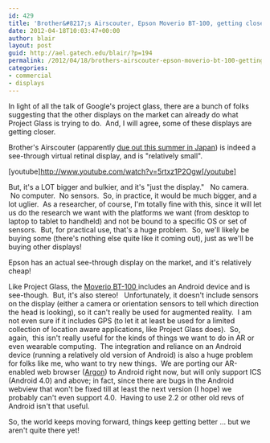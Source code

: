 ```yaml
---
id: 429
title: 'Brother&#8217;s Airscouter, Epson Moverio BT-100, getting closer &#8230;'
date: 2012-04-18T10:03:47+00:00
author: blair
layout: post
guid: http://ael.gatech.edu/blair/?p=194
permalink: /2012/04/18/brothers-airscouter-epson-moverio-bt-100-getting-closer/
categories:
- commercial
- displays
---
```


In light of all the talk of Google's project glass, there are a bunch of folks suggesting that the other displays on the market can already do what Project Glass is trying to do.  And, I will agree, some of these displays are getting closer.

Brother's Airscouter (apparently [due out this summer in Japan](http://www.engadget.com/2012/04/17/brother-airscouter-glasses-bring-augmented-reality-unsightly-ad/)) is indeed a see-through virtual retinal display, and is "relatively small".

[youtube]http://www.youtube.com/watch?v=5rtxz1P2Ogw[/youtube]

But, it's a LOT bigger and bulkier, and it's "just the display."   No camera.  No computer.  No sensors.  So, in practice, it would be much bigger, and a lot uglier.  As a researcher, of course, I'm totally fine with this, since it will let us do the research we want with the platforms we want (from desktop to laptop to tablet to handheld) and not be bound to a specific OS or set of sensors.  But, for practical use, that's a huge problem.  So, we'll likely be buying some (there's nothing else quite like it coming out), just as we'll be buying other displays!

Epson has an actual see-through display on the market, and it's relatively cheap!

Like Project Glass, the [Moverio BT-100 ](http://techcrunch.com/2011/11/09/moverio-epson-announces-worlds-first-see-through-3d-head-mounted-display/)includes an Android device and is see-though.  But, it's also stereo!   Unfortunately, it doesn't include sensors on the display (either a camera or orientation sensors to tell which direction the head is looking), so it can't really be used for augmented reality.  I am not even sure if it includes GPS (to let it at least be used for a limited collection of location aware applications, like Project Glass does).  So, again,  this isn't really useful for the kinds of things we want to do in AR or even wearable computing.  The integration and reliance on an Android device (running a relatively old version of Android) is also a huge problem for folks like me, who want to try new things.  We are porting our AR-enabled web browser ([Argon](http://argon.gatech.edu)) to Android right now, but will only support ICS (Android 4.0) and above; in fact, since there are bugs in the Android webview that won't be fixed till at least the next version (I hope) we probably can't even support 4.0.  Having to use 2.2 or other old revs of Android isn't that useful.

So, the world keeps moving forward, things keep getting better ... but we aren't quite there yet!
